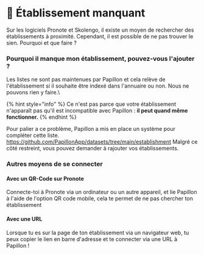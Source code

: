 # 🏫 Établissement manquant

Sur les logiciels Pronote et Skolengo, il existe un moyen de rechercher des établissements à proximité. Cependant, il est possible de ne pas trouver le sien. Pourquoi et que faire ?

### Pourquoi il manque mon établissement, pouvez-vous l'ajouter ?

Les listes ne sont pas maintenues par Papillon et cela relève de l'établissement si il souhaite être indexé dans l'annuaire ou non. Nous ne pouvons rien y faire.\\

{% hint style="info" %}
Ce n'est pas parce que votre établissement n'apparaît pas qu'il est incompatible avec Papillon : **il peut quand même fonctionner.**
{% endhint %}

Pour palier a ce problème, Papillon a mis en place un système pour compléter cette liste.
https://github.com/PapillonApp/datasets/tree/main/establishment
Malgré ce côté restreint, vous pouvez demander à rajouter vos établissements.

### **Autres moyens de se connecter**

#### **Avec un QR-Code sur Pronote**

Connecte-toi à Pronote via un ordinateur ou un autre appareil, et lie Papillon à l'aide de l'option QR code mobile, cela te permet de ne pas chercher ton établissement

#### Avec une URL

Lorsque tu es sur la page de ton établissement via un navigateur web, tu peux copier le lien en barre d'adresse et te connecter via une URL à Papillon !
